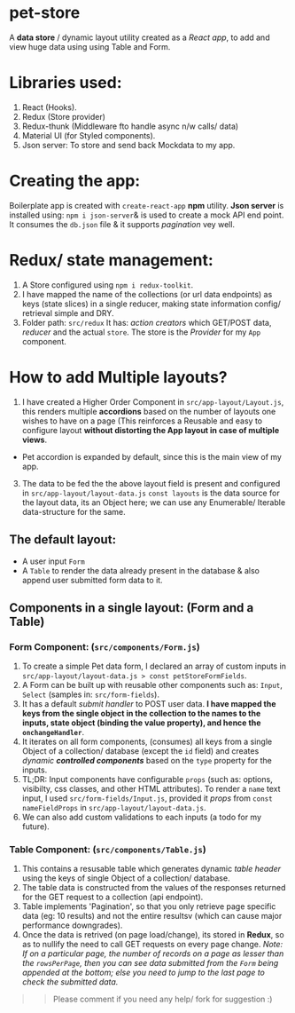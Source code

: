 # pet-store
A **data store** / dynamic layout utility created as a *React app*, to add and view huge data using using Table and Form.

# Libraries used:
  1. React (Hooks).
  2. Redux (Store provider)
  3. Redux-thunk (Middleware fto handle async n/w calls/ data)
  4. Material UI (for Styled components).
  5. Json server: To store and send back Mockdata to my app.

# Creating the app:
Boilerplate app is created with `create-react-app` **npm** utility.
**Json server** is installed using: `npm i json-server`& is used to create a mock API end point. It consumes the `db.json` file & it supports *pagination* vey well.

# Redux/ state management:
  1. A Store configured using `npm i redux-toolkit`.
  2. I have mapped the name of the collections (or url data endpoints) as keys (state slices) in a single reducer, making state information config/ retrieval simple and DRY.
  3. Folder path: `src/redux`
      It has: *action creators* which GET/POST data, *reducer* and the actual `store`.
      The store is the *Provider* for my `App` component.

# How to add Multiple layouts?
1. I have created a Higher Order Component in `src/app-layout/Layout.js`, this renders multiple **accordions** based on the number of layouts one wishes to have on a page (This reinforces a Reusable and easy to configure layout **without distorting the App layout in case of multiple views**.
  - Pet accordion is expanded by default, since this is the main view of my app.
3. The data to be fed the the above layout field is present and configured in `src/app-layout/layout-data.js`
  `const layouts` is the data source for the layout data, its an Object here; we can use any Enumerable/ Iterable data-structure for the same.
  
## The default layout:
  - A user input `Form`
  - A `Table` to render the data already present in the database & also append user submitted form data to it.
  
## Components in a single layout: (Form and a Table)
### Form Component: (`src/components/Form.js`)
 1. To create a simple Pet data form, I declared an array of custom inputs in `src/app-layout/layout-data.js > const petStoreFormFields`.
 2. A Form can be built up with reusable other components such as: `Input`, `Select` (samples in: `src/form-fields`).
 3. It has a default *submit handler* to POST user data. **I have mapped the keys from the single object in the collection to the names to the inputs, state object (binding the value property), and hence the `onchangeHandler`**.
 4. It iterates on all form components, (consumes) all keys from a single Object of a collection/ database (except the `id` field) and creates *dynamic **controlled components*** based on the `type` property for the inputs.
 5. TL;DR: Input components have configurable `props` (such as: options, visibilty, css classes, and other HTML attributes). 
    To render a `name` text input, I used `src/form-fields/Input.js`, provided it *props* from `const nameFieldProps` in `src/app-layout/layout-data.js`.
 6. We can also add custom validations to each inputs (a todo for my future).

### Table Component: (`src/components/Table.js`)
  1. This contains a resusable table which generates dynamic *table header* using the keys of single Object of a collection/ database.
  2. The table data is constructed from the values of the responses returned for the GET request to a collection (api endpoint).
  3. Table implements 'Pagination', so that you only retrieve page specific data (eg: 10 results) and not the entire resultsv (which can cause major performance downgrades).
  4. Once the data is retrived (on page load/change), its stored in **Redux**, so as to nullify the need to call GET requests on every page change. 
  *Note: If on a particular page, the number of records on a page as lesser than the `rowsPerPage`, then you can see data submitted from the `Form` being appended at the bottom; else you need to jump to the last page to check the submitted data.*
  
  >> Please comment if you need any help/ fork for suggestion :)



